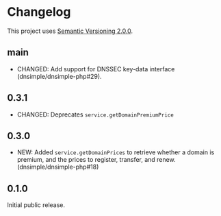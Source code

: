 # Changelog

This project uses [Semantic Versioning 2.0.0](http://semver.org/).

## main
- CHANGED: Add support for DNSSEC key-data interface (dnsimple/dnsimple-php#29).

## 0.3.1

- CHANGED: Deprecates `service.getDomainPremiumPrice`

## 0.3.0

- NEW: Added `service.getDomainPrices` to retrieve whether a domain is premium, and the prices to register, transfer, and renew. (dnsimple/dnsimple-php#18)

## 0.1.0

Initial public release.

